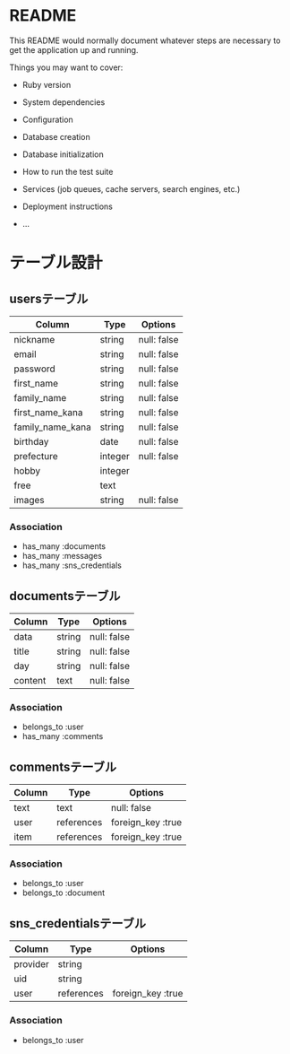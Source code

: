 # README

This README would normally document whatever steps are necessary to get the
application up and running.

Things you may want to cover:

* Ruby version

* System dependencies

* Configuration

* Database creation

* Database initialization

* How to run the test suite

* Services (job queues, cache servers, search engines, etc.)

* Deployment instructions

* ...

# テーブル設計


## usersテーブル

| Column           | Type     | Options     |
| ---------------- | -------- | ----------- |
| nickname         | string   | null: false |
| email            | string   | null: false |
| password         | string   | null: false |
| first_name       | string   | null: false |
| family_name      | string   | null: false |
| first_name_kana  | string   | null: false |
| family_name_kana | string   | null: false |
| birthday         | date     | null: false |
| prefecture       | integer  | null: false |
| hobby            | integer  |             |
| free             | text     |             |
| images           | string   | null: false |

### Association
- has_many :documents
- has_many :messages
- has_many :sns_credentials


## documentsテーブル
 
| Column              | Type       | Options                       |
| ------------------- | ---------- | ----------------------------- |
| data                | string     | null: false                   |
| title               | string     | null: false                   |
| day                 | string     | null: false                   |
| content             | text       | null: false                   |

### Association
- belongs_to :user
- has_many :comments


## commentsテーブル

| Column       | Type       | Options                       |
| ------------ | --------   | ----------------------------- |
| text         | text       | null: false                   |
| user         | references | foreign_key :true             |
| item         | references | foreign_key :true             |

### Association
- belongs_to :user
- belongs_to :document


## sns_credentialsテーブル

| Column       | Type       | Options                       |
| ------------ | --------   | ----------------------------- |
| provider     | string     |                               |
| uid          | string     |                               |
| user         | references | foreign_key :true             |

### Association
- belongs_to :user
